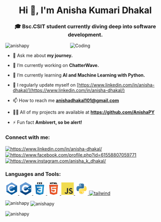 <h1 align="center">Hi 👋, I'm Anisha Kumari Dhakal</h1>
<h3 align="center">🎓 Bsc.CSIT student currently diving deep into software development.</h3>
<img align="right" alt="Coding" width="300"  src="https://i.gifer.com/JXA0.gif">
<p align="left"> <img src="https://komarev.com/ghpvc/?username=anishapy&label=Profile%20views&color=0e75b6&style=flat" alt="anishapy" /> </p>



- 💬 Ask me about **my journey.**

- 🔭 I’m currently working on **ChatterWave.**

- 🌱 I’m currently learning **AI and Machine Learning with Python.**

- 📝 I regularly update myself on [https://www.linkedin.com/in/anisha-dhakal/](https://www.linkedin.com/in/anisha-dhakal/)

- 📫 How to reach me **anishadhakal101@gmail.com**

- 👨‍💻 All of my projects are available at **https://github.com/AnishaPY**

- ⚡ Fun fact **Ambivert, so be alert!**

<h3 align="left">Connect with me:</h3>
<p align="left">
<a href="https://linkedin.com/in/https://www.linkedin.com/in/anisha-dhakal/" target="blank"><img align="center" src="https://raw.githubusercontent.com/rahuldkjain/github-profile-readme-generator/master/src/images/icons/Social/linked-in-alt.svg" alt="https://www.linkedin.com/in/anisha-dhakal/" height="30" width="40" /></a>
<a href="https://fb.com/https://www.facebook.com/profile.php?id=61558807059771" target="blank"><img align="center" src="https://raw.githubusercontent.com/rahuldkjain/github-profile-readme-generator/master/src/images/icons/Social/facebook.svg" alt="https://www.facebook.com/profile.php?id=61558807059771" height="30" width="40" /></a>
<a href="https://instagram.com/https://www.instagram.com/anisha_k_dhakal/" target="blank"><img align="center" src="https://raw.githubusercontent.com/rahuldkjain/github-profile-readme-generator/master/src/images/icons/Social/instagram.svg" alt="https://www.instagram.com/anisha_k_dhakal/" height="30" width="40" /></a>
</p>

<h3 align="left">Languages and Tools:</h3>
<p align="left"> <a href="https://www.cprogramming.com/" target="_blank" rel="noreferrer"> <img src="https://raw.githubusercontent.com/devicons/devicon/master/icons/c/c-original.svg" alt="c" width="40" height="40"/> </a> <a href="https://www.w3schools.com/cpp/" target="_blank" rel="noreferrer"> <img src="https://raw.githubusercontent.com/devicons/devicon/master/icons/cplusplus/cplusplus-original.svg" alt="cplusplus" width="40" height="40"/> </a> <a href="https://www.w3schools.com/css/" target="_blank" rel="noreferrer"> <img src="https://raw.githubusercontent.com/devicons/devicon/master/icons/css3/css3-original-wordmark.svg" alt="css3" width="40" height="40"/> </a> <a href="https://www.w3.org/html/" target="_blank" rel="noreferrer"> <img src="https://raw.githubusercontent.com/devicons/devicon/master/icons/html5/html5-original-wordmark.svg" alt="html5" width="40" height="40"/> </a> <a href="https://developer.mozilla.org/en-US/docs/Web/JavaScript" target="_blank" rel="noreferrer"> <img src="https://raw.githubusercontent.com/devicons/devicon/master/icons/javascript/javascript-original.svg" alt="javascript" width="40" height="40"/> </a> <a href="https://www.python.org" target="_blank" rel="noreferrer"> <img src="https://raw.githubusercontent.com/devicons/devicon/master/icons/python/python-original.svg" alt="python" width="40" height="40"/> </a> <a href="https://tailwindcss.com/" target="_blank" rel="noreferrer"> <img src="https://www.vectorlogo.zone/logos/tailwindcss/tailwindcss-icon.svg" alt="tailwind" width="40" height="40"/> </a> </p>

<p><img align="left" src="https://github-readme-stats.vercel.app/api/top-langs?username=anishapy&show_icons=true&locale=en&layout=compact" alt="anishapy" /></p>

<p>&nbsp;<img align="center" src="https://github-readme-stats.vercel.app/api?username=anishapy&show_icons=true&locale=en" alt="anishapy" /></p>

<p><img align="center" src="https://github-readme-streak-stats.herokuapp.com/?user=anishapy&" alt="anishapy" /></p>
